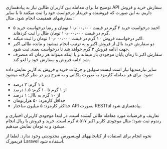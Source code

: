 توضیح
ما برای معامله بین کاربران طالین نیاز به پیادهسازی API سفارش خرید و فروش داریم. به این صورت که
فروشنده و خریدار درخواست خود را ثبت میکنند تا با سایر سفارشهای همقیمت انجام شود.
مثال:
- احمد درخواست خرید ۲ گرم در قیمت ۱۰٫۰۰۰٫۰۰۰ تومان و رضا درخواست خرید ۵ گرم در قیمت
۱۰٫۰۰۰٫۰۰۰ تومان طال را ثبت کردهاند.
- اکبر درخواست فروش ۱۰ گرم در قیمت ۱۰٫۰۰۰٫۰۰۰ تومان را ثبت میکند.
- دو سفارش خرید باال از فروش اکبر و به ترتیب انجام میشود و مانده طالی اکبر جهت ادامه فروش
۳ گرم خواهد شد تا درخواست بعدی ثبت شود.
- سفارش اکبر تا زمان پایان موجودی باز میماند و یا اینکه میتواند هر زمان که منصرف شد ادامه
فروش و سفارش خود را لغو کند.

سایر نیازمندیها
نیاز است لیست سوابق و جزئیات خرید و فروش به کاربر نمایش داده شود.
برای هر معامله کارمزد به صورت پلکانی و به شرح زیر در نظر گرفته میشود:

- تا ۱ گرم: ۲ درصد
- از ۱ گرم تا ۱۰ گرم: ۱.۵ درصد
- از ۱۰ گرم به باال: ۱ درصد
- حداقل کارمزد: ۵۰ هزارتومان
- حداکثر کارمزد: ۵ میلیون
ساختار API بصورت RESTful پیادهسازی شود.

تعاریف و فرضیات
مورد معامله طالی آبشده است.
در ابتدا موجودی کاربران اختیاری و رندوم ثبت شود؛ مثال موجودی کاربر اکبر ۸.۵۱۷ گرم است.
خرید و فروش با ریال انجام میشود و به تومان نمایش میدهیم.

نحوه انجام
برای استفاده از کتابخانههای اوپنسورس محدودیتی وجود ندارد.
لطفا از فریمورک Laravel استفاده شود.
